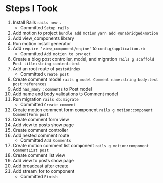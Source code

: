 # Steps I Took

1. Install Rails `rails new .`
    * Committed `Setup rails`
2. Add motion to project `bundle add motion` `yarn add @unabridged/motion`
3. Add view_components library
4. Run motion install generator
5. Add `require 'view_component/engine'` to `config/application.rb`
    * Committed `Add motion to project`
6. Create a blog post controller, model, and migration `rails g scaffold Post title:string content:text`
7. Add an root route of `posts#index`
    * Committed `Create post`
8. Create comment model `rails g model Comment name:string body:text post:references`
9. Add `has_many :comments` to Post model
10. Add name and body validations to Comment model
11. Run migration `rails db:migrate`
    * Committed `Create comment`
12. Create motion comment form component `rails g motion:component CommentForm post`
13. Create comment form view
14. Add view to posts show page
15. Create comment controller
16. Add nested comment route
    * Committed `Add Comments`
17. Create motion comment list component `rails g motion:component CommentList post`
18. Create comment list view
19. Add view to posts show page
20. Add broadcast after create
21. Add stream_for to component
    * Committed `Finish`
